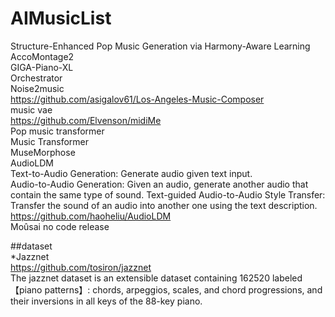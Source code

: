 # AIMusicList
Structure-Enhanced Pop Music Generation via Harmony-Aware Learning  
AccoMontage2  
GIGA-Piano-XL  
Orchestrator  
Noise2music  
https://github.com/asigalov61/Los-Angeles-Music-Composer  
music vae  
https://github.com/Elvenson/midiMe  
Pop music transformer  
Music Transformer  
MuseMorphose  
AudioLDM   
Text-to-Audio Generation: Generate audio given text input.  
Audio-to-Audio Generation: Given an audio, generate another audio that contain the same type of sound.
Text-guided Audio-to-Audio Style Transfer: Transfer the sound of an audio into another one using the text description.  
https://github.com/haoheliu/AudioLDM  
Moûsai  no code release  

##dataset  
*Jazznet  
 https://github.com/tosiron/jazznet  
 The jazznet dataset is an extensible dataset containing 162520 labeled 【piano patterns】: chords, arpeggios, scales, and chord progressions, and their inversions in all keys of the 88-key piano.
